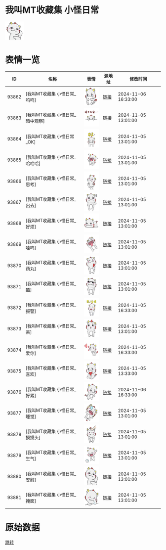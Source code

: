 # 我叫MT收藏集 小怪日常

<img src="./cover.png" height="60" alt="cover" />

# 表情一览

|ID|名称|表情|源地址|修改时间|
|----|----|----|----|----|
|93862|[我叫MT收藏集 小怪日常_呜呜]|<img src="./pic/093862_%5B我叫MT收藏集 小怪日常_呜呜%5D.png" height="60" alt="呜呜"/>|[链接](https://i0.hdslb.com/bfs/garb/dba4370f9cb76e65ff1e9d21c3602af53ec95bb3.png)|2024-11-06 16:33:00|
|93863|[我叫MT收藏集 小怪日常_暗中观察]|<img src="./pic/093863_%5B我叫MT收藏集 小怪日常_暗中观察%5D.png" height="60" alt="暗中观察"/>|[链接](https://i0.hdslb.com/bfs/garb/428949b0ce96db7259a31a4d8bedd6db96b56ea5.png)|2024-11-05 13:01:00|
|93864|[我叫MT收藏集 小怪日常_OK]|<img src="./pic/093864_%5B我叫MT收藏集 小怪日常_OK%5D.png" height="60" alt="OK"/>|[链接](https://i0.hdslb.com/bfs/garb/2972e6c086d3a1f6c87f50658bdae0d0d338cce9.png)|2024-11-05 13:01:00|
|93865|[我叫MT收藏集 小怪日常_哈哈哈]|<img src="./pic/093865_%5B我叫MT收藏集 小怪日常_哈哈哈%5D.png" height="60" alt="哈哈哈"/>|[链接](https://i0.hdslb.com/bfs/garb/7be4f94a05613a08010489046bd497e0c20d29de.png)|2024-11-05 13:01:00|
|93866|[我叫MT收藏集 小怪日常_思考]|<img src="./pic/093866_%5B我叫MT收藏集 小怪日常_思考%5D.png" height="60" alt="思考"/>|[链接](https://i0.hdslb.com/bfs/garb/10b79feb4d358200cfec99e6d5103835c2875955.png)|2024-11-05 13:01:00|
|93867|[我叫MT收藏集 小怪日常_出去]|<img src="./pic/093867_%5B我叫MT收藏集 小怪日常_出去%5D.png" height="60" alt="出去"/>|[链接](https://i0.hdslb.com/bfs/garb/1f16e9bbd799c46f7821ca4b5aa2739124ba9b75.png)|2024-11-05 13:01:00|
|93868|[我叫MT收藏集 小怪日常_好烦]|<img src="./pic/093868_%5B我叫MT收藏集 小怪日常_好烦%5D.png" height="60" alt="好烦"/>|[链接](https://i0.hdslb.com/bfs/garb/9be33c26f44d1ab2d3761bd1c264cc3124dd0be6.png)|2024-11-05 13:01:00|
|93869|[我叫MT收藏集 小怪日常_哇呜]|<img src="./pic/093869_%5B我叫MT收藏集 小怪日常_哇呜%5D.png" height="60" alt="哇呜"/>|[链接](https://i0.hdslb.com/bfs/garb/908f95bbffbf615288d714012864a87a02f6b720.png)|2024-11-05 13:01:00|
|93870|[我叫MT收藏集 小怪日常_药丸]|<img src="./pic/093870_%5B我叫MT收藏集 小怪日常_药丸%5D.png" height="60" alt="药丸"/>|[链接](https://i0.hdslb.com/bfs/garb/8a32c3568202229cce9ae47c95d7a8f4d3f2caf5.png)|2024-11-05 13:01:00|
|93871|[我叫MT收藏集 小怪日常_酷]|<img src="./pic/093871_%5B我叫MT收藏集 小怪日常_酷%5D.png" height="60" alt="酷"/>|[链接](https://i0.hdslb.com/bfs/garb/b2159c7670c2b8148a3d5cc5d1ab6f952d4531c8.png)|2024-11-05 13:01:00|
|93872|[我叫MT收藏集 小怪日常_报警]|<img src="./pic/093872_%5B我叫MT收藏集 小怪日常_报警%5D.png" height="60" alt="报警"/>|[链接](https://i0.hdslb.com/bfs/garb/24209a78b1421d297d96d12233938d8af6cd04a9.png)|2024-11-05 16:33:00|
|93873|[我叫MT收藏集 小怪日常_呆]|<img src="./pic/093873_%5B我叫MT收藏集 小怪日常_呆%5D.png" height="60" alt="呆"/>|[链接](https://i0.hdslb.com/bfs/garb/7ec158ca5bba3754c0f327cedd6a9722f286b4e2.png)|2024-11-05 13:01:00|
|93874|[我叫MT收藏集 小怪日常_爱你]|<img src="./pic/093874_%5B我叫MT收藏集 小怪日常_爱你%5D.png" height="60" alt="爱你"/>|[链接](https://i0.hdslb.com/bfs/garb/218bba5da0842aeb3fecf2945b3452f27ab14cdb.png)|2024-11-05 16:33:00|
|93875|[我叫MT收藏集 小怪日常_喜欢]|<img src="./pic/093875_%5B我叫MT收藏集 小怪日常_喜欢%5D.png" height="60" alt="喜欢"/>|[链接](https://i0.hdslb.com/bfs/garb/ae8dacfbda9a338f19316d861f56071fc25836cb.png)|2024-11-05 13:33:00|
|93876|[我叫MT收藏集 小怪日常_好累]|<img src="./pic/093876_%5B我叫MT收藏集 小怪日常_好累%5D.png" height="60" alt="好累"/>|[链接](https://i0.hdslb.com/bfs/garb/c7b726eabf6d49a75ad72282465a002634f1a9f0.png)|2024-11-06 16:33:00|
|93877|[我叫MT收藏集 小怪日常_睡觉]|<img src="./pic/093877_%5B我叫MT收藏集 小怪日常_睡觉%5D.png" height="60" alt="睡觉"/>|[链接](https://i0.hdslb.com/bfs/garb/fe8b84d16a802e745a3040b9d6ecbb332b38958a.png)|2024-11-05 13:01:00|
|93878|[我叫MT收藏集 小怪日常_摸摸头]|<img src="./pic/093878_%5B我叫MT收藏集 小怪日常_摸摸头%5D.png" height="60" alt="摸摸头"/>|[链接](https://i0.hdslb.com/bfs/garb/83e8639215bdb06efebf0fac142a65d80c95d499.png)|2024-11-05 13:01:00|
|93879|[我叫MT收藏集 小怪日常_生气]|<img src="./pic/093879_%5B我叫MT收藏集 小怪日常_生气%5D.png" height="60" alt="生气"/>|[链接](https://i0.hdslb.com/bfs/garb/3ffd22905ad06abdabe7f607635b9fbde880cd35.png)|2024-11-05 13:01:00|
|93880|[我叫MT收藏集 小怪日常_安慰]|<img src="./pic/093880_%5B我叫MT收藏集 小怪日常_安慰%5D.png" height="60" alt="安慰"/>|[链接](https://i0.hdslb.com/bfs/garb/55dfaa5438f7a4d6defe98d7d2d0cc281cd5d304.png)|2024-11-05 13:01:00|
|93881|[我叫MT收藏集 小怪日常_掩面]|<img src="./pic/093881_%5B我叫MT收藏集 小怪日常_掩面%5D.png" height="60" alt="掩面"/>|[链接](https://i0.hdslb.com/bfs/garb/aaa54967ed210ffbda3b357424e7fd59f2cefa08.png)|2024-11-05 13:01:00|

# 原始数据

[跳转](./raw.json)

